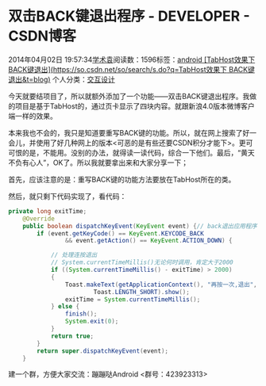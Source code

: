 # 双击BACK键退出程序 - DEVELOPER - CSDN博客





2014年04月02日 19:57:34[学术袁](https://me.csdn.net/u012827205)阅读数：1596标签：[android																[TabHost效果下  BACK键退出](https://so.csdn.net/so/search/s.do?q=TabHost效果下  BACK键退出&t=blog)](https://so.csdn.net/so/search/s.do?q=android&t=blog)
个人分类：[交互设计](https://blog.csdn.net/u012827205/article/category/2851663)








今天就要结项目了，所以就额外添加了一个功能——双击BACK键退出程序。我做的项目是基于TabHost的，通过页卡显示了四块内容。就跟新浪4.0版本微博客户端一样的效果。

本来我也不会的，我只是知道要重写BACK键的功能。所以，就在网上搜索了好一会儿，并使用了好几种网上的版本<可恶的是有些还要CSDN积分才能下>。更可可恨的是，不能用。没别的办法，就得读一读代码，综合一下他们。最后，“黄天不负有心人”，OK了。所以我就要拿出来和大家分享一下；

首先，应该注意的是：重写BACK键的功能方法要放在TabHost所在的类。

然后，就只剩下代码实现了，看代码：



```java
private long exitTime;
	@Override
	public boolean dispatchKeyEvent(KeyEvent event) {// back退出应用程序
		if (event.getKeyCode() == KeyEvent.KEYCODE_BACK
				&& event.getAction() == KeyEvent.ACTION_DOWN) {

			// 处理连按退出
			// System.currentTimeMillis()无论何时调用，肯定大于2000
			if ((System.currentTimeMillis() - exitTime) > 2000) 
			{
				Toast.makeText(getApplicationContext(), "再按一次,退出",
						Toast.LENGTH_SHORT).show();
				exitTime = System.currentTimeMillis();
			} else {
				finish();
				System.exit(0);
			}
			return true;
		}
		return super.dispatchKeyEvent(event);
	}
```





建一个群，方便大家交流：蹦蹦哒Android <群号：423923313>







